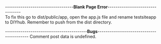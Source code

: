 -----------------------------------**Blank Page Error**---------------------------------  <br />
To fix this go to dist/public/app, open the app.js file and rename testsiteapp to DIYhub. Remember to push from the dist directory.

------------------------------------------**Bugs**------------------------------------------
Comment post data is undefined.